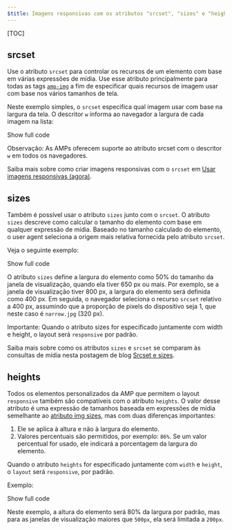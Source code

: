 ```yaml
---
$title: Imagens responsivas com os atributos "srcset", "sizes" e "heights"
---
```

[TOC]

## srcset

 Use o atributo `srcset` para controlar os recursos de um elemento com base em várias expressões de mídia. Use esse atributo principalmente para todas as tags [`amp-img`](/pt_br/docs/reference/components/amp-img.html) a fim de especificar quais recursos de imagem usar com base nos vários tamanhos de tela.

Neste exemplo simples, o `srcset` especifica qual imagem usar com base na largura da tela. O descritor `w` informa ao navegador a largura de cada imagem na lista:

<!--embedded amp-img example using srcset -->
<div>
<amp-iframe height="231"
            layout="fixed-height"
            sandbox="allow-scripts allow-forms allow-same-origin"
            resizable
            src="https://ampproject-b5f4c.firebaseapp.com/examples/ampimg.srcset.embed.html">
  <div overflow tabindex="0" role="button" aria-label="Show more">Show full code</div>
  <div placeholder></div>
</amp-iframe>
</div>

Observação: As AMPs oferecem suporte ao atributo srcset com o descritor `w` em todos os navegadores.

 Saiba mais sobre como criar imagens responsivas com o `srcset` em [Usar imagens responsivas (agora)](http://alistapart.com/article/using-responsive-images-now).

## sizes

Também é possível usar o atributo `sizes` junto com o `srcset`. O atributo `sizes` descreve como calcular o tamanho do elemento com base em qualquer expressão de mídia. Baseado no tamanho calculado do elemento, o user agent seleciona a origem mais relativa fornecida pelo atributo `srcset`.

Veja o seguinte exemplo:

<!--embedded amp-img example using sizes -->
<div>
<amp-iframe height="231"
            layout="fixed-height"
            sandbox="allow-scripts allow-forms allow-same-origin"
            resizable
            src="https://ampproject-b5f4c.firebaseapp.com/examples/ampimg.sizes.embed.html">
  <div overflow tabindex="0" role="button" aria-label="Show more">Show full code</div>
  <div placeholder></div>
</amp-iframe>
</div>

O atributo `sizes` define a largura do elemento como 50% do tamanho da janela de visualização, quando ela tiver 650 px ou mais. Por exemplo, se a janela de visualização tiver 800 px, a largura do elemento será definida como 400 px. Em seguida, o navegador seleciona o recurso `srcset` relativo a 400 px, assumindo que a proporção de pixels do dispositivo seja 1, que neste caso é `narrow.jpg` (320 px).

Importante: Quando o atributo sizes for especificado juntamente com width e height, o layout será `responsive` por padrão.


Saiba mais sobre como os atributos `sizes` e `srcset` se comparam às consultas de mídia nesta postagem de blog [Srcset e sizes](https://ericportis.com/posts/2014/srcset-sizes/).

## heights

 Todos os elementos personalizados da AMP que permitem o layout `responsive` também são compatíveis com o atributo `heights`. O valor desse atributo é uma expressão de tamanhos baseada em expressões de mídia semelhante ao [atributo img sizes](https://developer.mozilla.org/en-US/docs/Web/HTML/Element/img), mas com duas diferenças importantes:

1. Ele se aplica à altura e não à largura do elemento.
2. Valores percentuais são permitidos, por exemplo: `86%`. Se um valor percentual for usado, ele indicará a porcentagem da largura do elemento.

Quando o atributo `heights` for especificado juntamente com `width` e `height`, o `layout` será `responsive`, por padrão.

Exemplo:

<!--embedded amp-img example using heights -->
<div>
<amp-iframe height="193"
            layout="fixed-height"
            sandbox="allow-scripts allow-forms allow-same-origin"
            resizable
            src="https://ampproject-b5f4c.firebaseapp.com/examples/ampimg.heights.embed.html">
  <div overflow tabindex="0" role="button" aria-label="Show more">Show full code</div>
  <div placeholder></div>
</amp-iframe>
</div>

Neste exemplo, a altura do elemento será 80% da largura por padrão, mas para as janelas de visualização maiores que `500px`, ela será limitada a `200px`.

